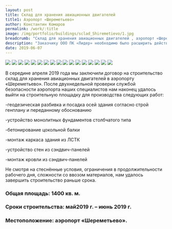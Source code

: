 ```yaml
---
layout: post
title: Склад для хранения авиационных двигателей 
title1: Аэропорт «Шереметьево»
author: Константин Комаров
permalink: /work/:title
image: /img/portfolio/buildings/sclad_Shiremetievo/1.jpg
breadcrumb: "Склад для хранения авиационных двигателей , аэропорт «Шереметьево» "
description: "Заказчику ООО ПК «Лидер» необходимо было расширить действующую эстокаду для загрузки большегрузов в связи с увеличением производственной мощности."
date: 2019-06-07
---
```

<div class="fotorama"
     data-nav="thumbs"
     data-allowfullscreen="native"
     data-loop="true">
  <img src="/img/portfolio/buildings/sclad_Shiremetievo/0-min.jpg">
  <img src="/img/portfolio/buildings/sclad_Shiremetievo/1-min.jpg">
  <img src="/img/portfolio/buildings/sclad_Shiremetievo/2-min.jpg">
  <img src="/img/portfolio/buildings/sclad_Shiremetievo/3-min.jpg">
  <img src="/img/portfolio/buildings/sclad_Shiremetievo/4-min.jpg">
  <img src="/img/portfolio/buildings/sclad_Shiremetievo/5-min.jpg">
  <img src="/img/portfolio/buildings/sclad_Shiremetievo/6-min.jpg">
  <img src="/img/portfolio/buildings/sclad_Shiremetievo/7-min.jpg">
  <img src="/img/portfolio/buildings/sclad_Shiremetievo/8-min.jpg">
  <img src="/img/portfolio/buildings/sclad_Shiremetievo/9-min.jpg">
  <img src="/img/portfolio/buildings/sclad_Shiremetievo/10-min.jpg">
  <img src="/img/portfolio/buildings/sclad_Shiremetievo/11-min.jpg">
  <img src="/img/portfolio/buildings/sclad_Shiremetievo/12-min.jpg">
  <img src="/img/portfolio/buildings/sclad_Shiremetievo/13-min.jpg">
  <img src="/img/portfolio/buildings/sclad_Shiremetievo/14-min.jpg">
  <img src="/img/portfolio/buildings/sclad_Shiremetievo/15-min.jpg">
  <img src="/img/portfolio/buildings/sclad_Shiremetievo/16-min.jpg">
</div>

В середине апреля 2019 года мы заключили договор на строительство склад для хранения авиационных двигателей в аэропорту «Шереметьево». После двухнедельной проверки службой безопасности аэропорта наших специалистов нам наконец удалось выйти на строительную площадку для производства следующих работ:

-геодезическая разбивка и посадка осей здания согласно строй генплану и переданному обоснованию

-устройство монолитных фундаментов столбчатого типа

-бетонирование цокольной балки

-монтаж каркаса здания из ЛСТК

-устройство стен из сэндвич-панелей

-монтаж кровли из сэндвич-панелей

Не смотря на стеснённые условия, ограничения в продолжительности рабочего дня, сложности со ввозом материалов, нам удалось завершить строительство раньше срока.


### <b>Общая площадь:</b> 1400 кв. м.
### <b>Сроки строительства:</b> май2019 г. – июнь 2019 г.
### <b>Местоположение:</b> аэропорт «Шереметьево». 



